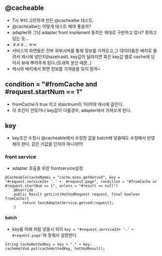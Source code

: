 ## @cacheable 
- 7시 부터 고민하게 만든 @cachealbe 테스트. 
- @cachealbe는 어떻게 테스트 해야 좋을까?  
- adapter와 그냥 adapter front implement 동작은 제대로 구분하고 있나? 못하고 있는 듯... 
- ㅎㅎㅎ... ㅠㅠ  
- 서비스의 화면들은 전부 외부서버를 통해 정보를 가져오고,그 데이터들은 배치로 돌려서 캐시에 넣던지(hazelcast), key값이 달라지면 혹은 key값 별로 cache에 담아서 뷰에 뿌려주게 된다.(트래픽 분산 때문..) 
- 캐시와 배치에서 화면 정보를 가져옴을 잊지 말자~   
  

## condition = "#fromCache and #request.startNum == 1" 
- fromCache가 true 이고 stasrtnum이 1이어야 캐시에 걸린다.  
- 이 조건이 안맞거나 key값이 다를경우, adapter에서 가져오게 된다.  

## key
- key조건 수정시 @cacheable에서 수정한 값을 batch에 넣을때도 수정해서 반영해야 한다. 같은 키값을 던저야 하니까!!!!

### front service  
- adapter 호출을 위한 frontservice설정  
```
@Cacheable(cacheNames = "cache.mims.getHotvod", key = "#request.serviceId+ '.' +  #request.page", condition = "#fromCache or #request.startNum == 1", unless = "#result == null")
	@Override
	public Result getList(HotVodRequest request, final boolean fromCache){
		return testAdapterService.getvod(request);
	}
``` 
  
  
#### batch 
- key를 아래 처럼 넣을시 위의 `key = "#request.serviceId+ '.' +  #request.page"`와 맞춰서 설정한다. 
  
```
String cacheHotVodKey = key + "." + key;
cacheHotVod.put(cacheHotVodKey, hotVodResult);
```
 
 
